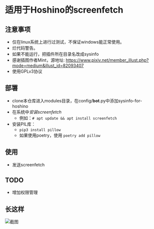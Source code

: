# 适用于Hoshino的screenfetch
## 注意事项
- 仅在linux系统上进行过测试，不保证windows能正常使用。
- 烂代码警告。
- 如果不能运行，把插件所在目录名改成sysinfo
- 感谢插图作者Mint，源地址: https://www.pixiv.net/member_illust.php?mode=medium&illust_id=82093407
- 使用GPLv3协议
## 部署
- clone本仓库进入modules目录，在config/__bot__.py中添加sysinfo-for-hoshino
- 在系统中*安装screenfetch* 
  - 例如：`# apt update && apt install screenfetch`
- 安装PIL库：
  - `pip3 install pillow`
  - 如果使用poetry，使用 `poetry add pillow`
## 使用
- 发送screenfetch
## TODO
- 增加权限管理
## 长这样
![截图](https://github.com/PerfBleu/sysinfo-for-hoshino/raw/main/screenshot.png "截图")
